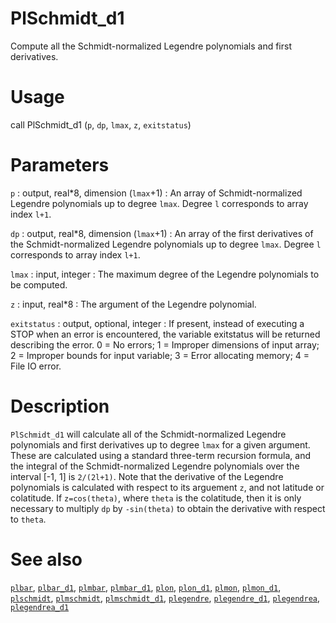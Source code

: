 # PlSchmidt_d1

Compute all the Schmidt-normalized Legendre polynomials and first derivatives.

# Usage

call PlSchmidt_d1 (`p`, `dp`, `lmax`, `z`, `exitstatus`)

# Parameters

`p` : output, real\*8, dimension (`lmax`+1)
:   An array of Schmidt-normalized Legendre polynomials up to degree `lmax`. Degree `l` corresponds to array index `l+1`.

`dp` : output, real\*8, dimension (`lmax`+1)
:   An array of the first derivatives of the Schmidt-normalized Legendre polynomials up to degree `lmax`. Degree `l` corresponds to array index `l+1`.

`lmax` : input, integer
:   The maximum degree of the Legendre polynomials to be computed.

`z` : input, real\*8
:   The argument of the Legendre polynomial.

`exitstatus` : output, optional, integer
:   If present, instead of executing a STOP when an error is encountered, the variable exitstatus will be returned describing the error. 0 = No errors; 1 = Improper dimensions of input array; 2 = Improper bounds for input variable; 3 = Error allocating memory; 4 = File IO error.

# Description

`PlSchmidt_d1` will calculate all of the Schmidt-normalized Legendre polynomials and first derivatives up to degree `lmax` for a given argument. These are calculated using a standard three-term recursion formula, and the integral of the Schmidt-normalized Legendre polynomials over the interval [-1, 1] is `2/(2l+1)`. Note that the derivative of the Legendre polynomials is calculated with respect to its arguement `z`, and not latitude or colatitude. If `z=cos(theta)`, where `theta` is the colatitude, then it is only necessary to multiply `dp` by `-sin(theta)` to obtain the derivative with respect to `theta`.

# See also

[`plbar`](plbar.html), [`plbar_d1`](plbar_d1.html), [`plmbar`](plmbar.html), [`plmbar_d1`](plmbar_d1.html), [`plon`](plon.html), [`plon_d1`](plon_d1.html), [`plmon`](plmon.html), [`plmon_d1`](plmon_d1.html), [`plschmidt`](plschmidt.html), [`plmschmidt`](plmschmidt.html), [`plmschmidt_d1`](plmschmidt_d1.html), [`plegendre`](plegendre.html), [`plegendre_d1`](plegendre_d1.html), [`plegendrea`](plegendrea.html), [`plegendrea_d1`](plegendrea_d1.html)
